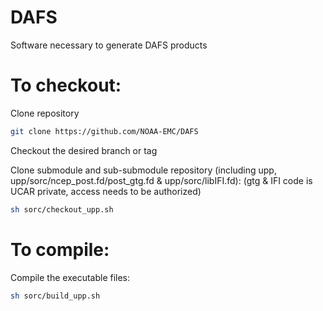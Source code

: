 # DAFS
Software necessary to generate DAFS products

To checkout:
==================================

Clone repository
```bash
git clone https://github.com/NOAA-EMC/DAFS
```

Checkout the desired branch or tag

Clone submodule and sub-submodule repository (including upp, upp/sorc/ncep_post.fd/post_gtg.fd & upp/sorc/libIFI.fd):
(gtg & IFI code is UCAR private, access needs to be authorized)
```bash
sh sorc/checkout_upp.sh
```

To compile:
==================================

Compile the executable files:
```bash
sh sorc/build_upp.sh
```

